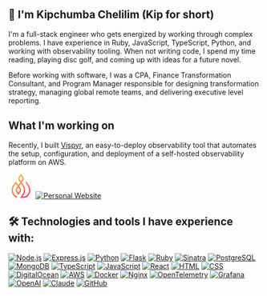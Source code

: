 ## 👋 I'm Kipchumba Chelilim (Kip for short)

I'm a full-stack engineer who gets energized by working through complex problems. I have experience in Ruby, JavaScript, TypeScript, Python, and working with observability tooling. When not writing code, I spend my time reading, playing disc golf, and coming up with ideas for a future novel.

Before working with software, I was a CPA, Finance Transformation Consultant, and Program Manager responsible for designing transformation strategy, managing global remote teams, and delivering executive level reporting.

## What I'm working on
Recently, I built [Vispyr](https://vispyr.com), an easy-to-deploy observability tool that automates the setup, configuration, and deployment of a self-hosted observability platform on AWS.
<div>
  <img src="./vispyr-logo.png" style="width: 10%" alt="Vispyr Logo" />
  <a href="https://www.vispyr.com" target="_blank">
    <img src="https://img.shields.io/badge/Click to learn more-FA4200?&logo=your-logo&logoColor=white" alt="Personal Website">
  </a>
</div>

## 🛠️ Technologies and tools I have experience with:
[![Node.js](https://img.shields.io/badge/-Node.js-339933?style=for-the-badge&logo=nodedotjs&logoColor=white)](https://nodejs.org/)
[![Express.js](https://img.shields.io/badge/-Express.js-000000?style=for-the-badge&logo=express&logoColor=white)](https://expressjs.com/)
[![Python](https://img.shields.io/badge/-Python-green?style=for-the-badge&logo=python&logoColor=white)](https://www.python.org/)
[![Flask](https://img.shields.io/badge/-Flask-0FB1F7?style=for-the-badge&logo=flask&logoColor=white)](https://flask.palletsprojects.com/en/stable/)
[![Ruby](https://img.shields.io/badge/-Ruby-cc342d?style=for-the-badge&logo=ruby&logoColor=white)](https://www.ruby-lang.org/)
[![Sinatra](https://img.shields.io/badge/-Sinatra-CC342D?style=for-the-badge&logo=rubysinatra&logoColor=white)](http://sinatrarb.com/)
[![PostgreSQL](https://img.shields.io/badge/-PostgreSQL-336791?style=for-the-badge&logo=postgresql&logoColor=white)](https://www.postgresql.org/)
[![MongoDB](https://img.shields.io/badge/-MongoDB-47A248?style=for-the-badge&logo=mongodb&logoColor=white)](https://www.mongodb.com/)
[![TypeScript](https://img.shields.io/badge/-TypeScript-3178c6?style=for-the-badge&logo=typescript&logoColor=white)](https://www.typescriptlang.org/)
[![JavaScript](https://img.shields.io/badge/-JavaScript-f7df1e?style=for-the-badge&logo=javascript&logoColor=black)](https://developer.mozilla.org/en-US/docs/Web/JavaScript)
[![React](https://img.shields.io/badge/-React-61DAFB?style=for-the-badge&logo=react&logoColor=black)](https://reactjs.org/)
[![HTML](https://img.shields.io/badge/-HTML-E34F26?style=for-the-badge&logo=html5&logoColor=white)](https://developer.mozilla.org/en-US/docs/Web/HTML)
[![CSS](https://img.shields.io/badge/-CSS-1572B6?style=for-the-badge&logo=css&logoColor=white)](https://developer.mozilla.org/en-US/docs/Web/CSS)
[![DigitalOcean](https://img.shields.io/badge/-DigitalOcean-0080FF?style=for-the-badge&logo=digitalocean&logoColor=white)](https://www.digitalocean.com/)
[![AWS](https://img.shields.io/badge/-Amazon%20AWS-232F3E?style=for-the-badge&logo=aws&logoColor=white)](https://aws.amazon.com/)
[![Docker](https://img.shields.io/badge/-Docker-2496ED?style=for-the-badge&logo=docker&logoColor=white)](https://www.docker.com/)
[![Nginx](https://img.shields.io/badge/-Nginx-269539?style=for-the-badge&logo=nginx&logoColor=white)](https://nginx.org/)
[![OpenTelemetry](https://img.shields.io/badge/-OpenTelemetry-f7df1e?style=for-the-badge&logo=opentelemetry&logoColor=black)](https://www.opentelemetry.io/)
[![Grafana](https://img.shields.io/badge/-Grafana-orange?style=for-the-badge&logo=grafana&logoColor=black)](https://grafana.com/oss/)
[![OpenAI](https://img.shields.io/badge/-OpenAI-white?style=for-the-badge&logo=openai&logoColor=black)](https://openai.com/)
[![Claude](https://img.shields.io/badge/-Claude-FA9579?style=for-the-badge&logo=claude&logoColor=white)](https://claude.ai/)
[![GitHub](https://img.shields.io/badge/-GitHub-black?style=for-the-badge&logo=github&logoColor=white)](https://github.com/)
